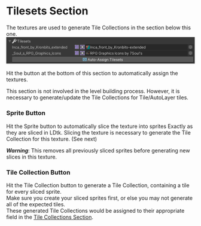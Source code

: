 # Tilesets Section
The textures are used to generate Tile Collections in the section below this one.  
![Section](../../images/unity/inspector/Tilesets.png)

Hit the button at the bottom of this section to automatically assign the textures.

This section is not involved in the level building process. However, it is necessary to generate/update the Tile Collections for Tile/AutoLayer tiles.


### Sprite Button
Hit the Sprite button to automatically slice the texture into sprites Exactly as they are sliced in LDtk.
Slicing the texture is necessary to generate the Tile Collection for this texture. (See next)

_**Warning**_: This removes all previously sliced sprites before generating new slices in this texture.


### Tile Collection Button

Hit the Tile Collection button to generate a Tile Collection, containing a tile for every sliced sprite.  
Make sure you create your sliced sprites first, or else you may not generate all of the expected tiles.  
These generated Tile Collections would be assigned to their appropriate field in the [Tile Collections Section](TileCollections.md).  


